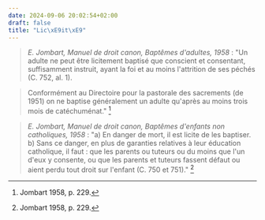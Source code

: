 ```yaml
---
date: 2024-09-06 20:02:54+02:00
draft: false
title: "Lic\xE9it\xE9"
---
```





> *E. Jombart, Manuel de droit canon, Baptêmes d'adultes, 1958* : "Un adulte ne peut être licitement baptisé que conscient et consentant, suffisamment instruit, ayant la foi et au moins l'attrition de ses péchés (C. 752, al. 1).

> Conformément au Directoire pour la pastorale des sacrements (de 1951) on ne baptise généralement un adulte qu'après au moins trois mois de catéchuménat." [^1]

[^1]: Jombart 1958, p. 229.

> *E. Jombart, Manuel de droit canon, Baptêmes d'enfants non catholiques, 1958* : "a) En danger de mort, il est licite de les baptiser. b) Sans ce danger, en plus de garanties relatives à leur éducation catholique, il faut : que les parents ou tuteurs ou du moins que l'un d'eux y consente, ou que les parents et tuteurs fassent défaut ou aient perdu tout droit sur l'enfant (C. 750 et 751)." [^2]

[^2]: Jombart 1958, p. 229.
